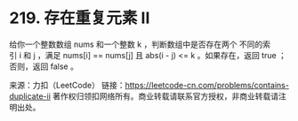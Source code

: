 # 219. 存在重复元素 II

给你一个整数数组 nums 和一个整数 k ，判断数组中是否存在两个 不同的索引 i 和 j ，满足 nums[i] == nums[j] 且 abs(i - j) <= k 。如果存在，返回 true ；否则，返回 false 。

来源：力扣（LeetCode）
链接：https://leetcode-cn.com/problems/contains-duplicate-ii
著作权归领扣网络所有。商业转载请联系官方授权，非商业转载请注明出处。